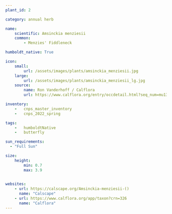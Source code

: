 ```yaml
---
plant_id: 2

category: annual herb

name: 
    scientific: Amsinckia menziesii
    common: 
        - Menzies' Fiddleneck 

humboldt_native: True

icon: 
    small: 
        url: /assets/images/plants/amsinckia_menziesii.jpg 
    large: 
        url: /assets/images/plants/amsinckia_menziesii_lg.jpg 
    source: 
        name: Ron Vanderhoff / Calflora
        url: https://www.calflora.org/entry/occdetail.html?seq_num=mu13475 

inventory: 
    -   cnps_master_inventory
    -   cnps_2022_spring

tags:  
    -   humboldtNative
    -   butterfly

sun_requirements:
  - "Full Sun"

size:
    height: 
        min: 0.7
        max: 3.9
 

websites:
    - url: https://calscape.org/Amsinckia-menziesii-() 
      name: "Calscape"
    - url: https://www.calflora.org/app/taxon?crn=326
      name: "Calflora"
---
```

